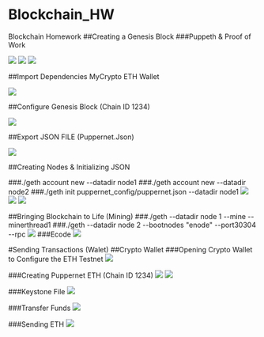 # Blockchain_HW
Blockchain Homework
##Creating a Genesis Block
###Puppeth & Proof of Work

![](assets/README-84879cf5.png)
![](assets/README-117b4cd0.png)
![](assets/README-cf16b8bc.png)

##Import Dependencies MyCrypto ETH Wallet

![](assets/README-53d02bde.png)

##Configure Genesis Block (Chain ID 1234)

![](assets/README-e1c25a92.png)

##Export JSON FILE (Puppernet.Json)

![](assets/README-ac050911.png)

##Creating Nodes & Initializing JSON

###./geth account new --datadir node1
###./geth account new --datadir node2
###./geth init puppernet_config/puppernet.json --datadir node1
![](assets/README-5ab3a11a.png)
![](assets/README-e6addc28.png)
![](assets/README-5473fb3e.png)

##Bringing Blockchain to Life (Mining)
###./geth --datadir node 1 --mine --minerthread1
###./geth --datadir node 2 --bootnodes "enode" --port30304 --rpc
![](assets/README-93c2aeec.png)
###Ecode
![](assets/README-2c1a8084.png)

#Sending Transactions (Walet)
##Crypto Wallet
###Opening Crypto Wallet to Configure the ETH Testnet
![](assets/README-9ac26a86.png)

###Creating Puppernet ETH (Chain ID 1234)
![](assets/README-ed6986af.png)
![](assets/README-c4502121.png)

###Keystone File
![](assets/README-12a24c03.png)

###Transfer Funds
![](assets/README-1d9e9c32.png)

###Sending ETH
![](assets/README-14c01568.png)
